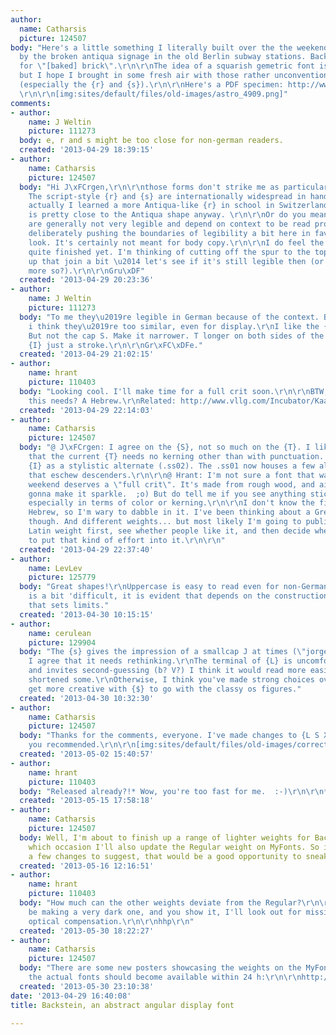 ```yaml
---
author:
  name: Catharsis
  picture: 124507
body: "Here's a little something I literally built over the the weekend. It's inspired
  by the broken antiqua signage in the old Berlin subway stations. Backstein is German
  for \"[baked] brick\".\r\n\r\nThe idea of a squarish gemetric font is hardly original,
  but I hope I brought in some fresh air with those rather unconventional letter forms
  (especially the {r} and {s}).\r\n\r\nHere's a PDF specimen: http://www.cinga.ch/type/backstein_specimen.pdf
  \r\n\r\n[img:sites/default/files/old-images/astro_4909.png]"
comments:
- author:
    name: J Weltin
    picture: 111273
  body: e, r and s might be too close for non-german readers.
  created: '2013-04-29 18:39:15'
- author:
    name: Catharsis
    picture: 124507
  body: "Hi J\xFCrgen,\r\n\r\nthose forms don't strike me as particularly German.
    The script-style {r} and {s} are internationally widespread in hand-writing (though
    actually I learned a more Antiqua-like {r} in school in Switzerland), and {e}
    is pretty close to the Antiqua shape anyway. \r\n\r\nOr do you mean the letters
    are generally not very legible and depend on context to be read properly? I'm
    deliberately pushing the boundaries of legibility a bit here in favor of a fresher
    look. It's certainly not meant for body copy.\r\n\r\nI do feel the {s} is not
    quite finished yet. I'm thinking of cutting off the spur to the top right to clear
    up that join a bit \u2014 let's see if it's still legible then (or maybe even
    more so?).\r\n\r\nGru\xDF"
  created: '2013-04-29 20:23:36'
- author:
    name: J Weltin
    picture: 111273
  body: "To me they\u2019re legible in German because of the context. But, generally
    i think they\u2019re too similar, even for display.\r\nI like the {s} though.
    But not the cap S. Make it narrower. T longer on both sides of the top. And make
    {I} just a stroke.\r\n\r\nGr\xFC\xDFe."
  created: '2013-04-29 21:02:15'
- author:
    name: hrant
    picture: 110403
  body: "Looking cool. I'll make time for a full crit soon.\r\n\r\nBTW, you know what
    this needs? A Hebrew.\r\nRelated: http://www.vllg.com/Incubator/Kaas\r\n\r\nhhp\r\n"
  created: '2013-04-29 22:14:03'
- author:
    name: Catharsis
    picture: 124507
  body: "@ J\xFCrgen: I agree on the {S}, not so much on the {T}. I like the fact
    that the current {T} needs no kerning other than with punctuation. I made a simple-stroke
    {I} as a stylistic alternate (.ss02). The .ss01 now houses a few alternate caps
    that eschew descenders.\r\n\r\n@ Hrant: I'm not sure a font that was made on a
    weekend deserves a \"full crit\". It's made from rough wood, and ain't no polish
    gonna make it sparkle.  ;o) But do tell me if you see anything stick out sideways,
    especially in terms of color or kerning.\r\n\r\nI don't know the first thing about
    Hebrew, so I'm wary to dabble in it. I've been thinking about a Greek and/or Cyrillic,
    though. And different weights... but most likely I'm going to publish a single
    Latin weight first, see whether people like it, and then decide whether or not
    to put that kind of effort into it.\r\n\r\n"
  created: '2013-04-29 22:37:40'
- author:
    name: LevLev
    picture: 125779
  body: "Great shapes!\r\nUppercase is easy to read even for non-Germans, the tiny
    is a bit 'difficult, it is evident that depends on the construction of the letters
    that sets limits."
  created: '2013-04-30 10:15:15'
- author:
    name: cerulean
    picture: 129904
  body: "The {s} gives the impression of a smallcap J at times (\"jorgenfrei\") so
    I agree that it needs rethinking.\r\nThe terminal of {L} is uncomfortably deep
    and invites second-guessing (b? V?) I think it would read more easily if it were
    shortened some.\r\nOtherwise, I think you've made strong choices overall. Maybe
    get more creative with {$} to go with the classy os figures."
  created: '2013-04-30 10:32:30'
- author:
    name: Catharsis
    picture: 124507
  body: "Thanks for the comments, everyone. I've made changes to {L S X s w x}, as
    you recommended.\r\n\r\n[img:sites/default/files/old-images/corrections_5612.png]"
  created: '2013-05-02 15:40:57'
- author:
    name: hrant
    picture: 110403
  body: "Released already?!* Wow, you're too fast for me.  :-)\r\n\r\n* http://typophile.com/node/102983\r\n\r\nhhp\r\n"
  created: '2013-05-15 17:58:18'
- author:
    name: Catharsis
    picture: 124507
  body: Well, I'm about to finish up a range of lighter weights for Backstein, at
    which occasion I'll also update the Regular weight on MyFonts. So if you have
    a few changes to suggest, that would be a good opportunity to sneak them in.  ;o)
  created: '2013-05-16 12:16:51'
- author:
    name: hrant
    picture: 110403
  body: "How much can the other weights deviate from the Regular?\r\n\r\nBut if you'll
    be making a very dark one, and you show it, I'll look out for missing/insufficient
    optical compensation.\r\n\r\nhhp\r\n"
  created: '2013-05-30 18:22:27'
- author:
    name: Catharsis
    picture: 124507
  body: "There are some new posters showcasing the weights on the MyFonts page, and
    the actual fonts should become available within 24 h:\r\n\r\nhttp://www.myfonts.com/fonts/catharsis-fonts/Backstein/"
  created: '2013-05-30 23:10:38'
date: '2013-04-29 16:40:08'
title: Backstein, an abstract angular display font

---
```

